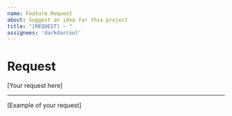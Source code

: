 ```yaml
---
name: Feature Request
about: Suggest an idea for this project
title: "[REQUEST] ~ "
assignees: 'darkdarcool'
---
```


# Request 

[Your request here]

---

[Example of your request]
